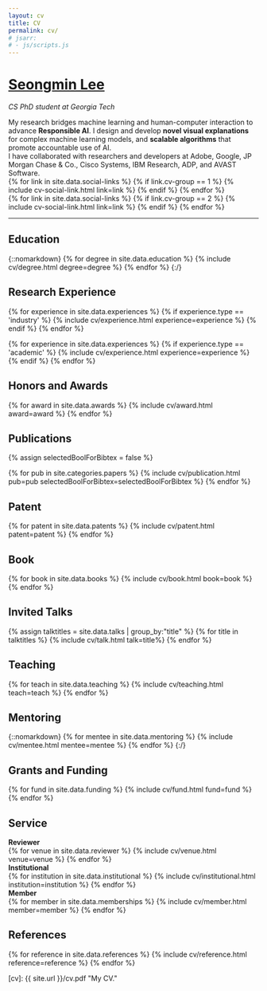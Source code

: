 ```yaml
---
layout: cv
title: CV
permalink: cv/
# jsarr:
# - js/scripts.js
---
```


<h1 id="cv-title"><a href="{{ site.url }}">Seongmin Lee</a></h1>

<p id="cv-subtitle"><i>CS PhD student at <span class="cv-gt">Georgia Tech</span></i></p>



<div>
My research bridges machine learning and human-computer interaction to advance <b>Responsible AI</b>.
I design and develop 
<b>novel visual explanations</b> for complex machine learning models, and
<b>scalable algorithms</b> that promote accountable use of AI.
</div>

<div class="cv-spacer"></div>

<div>
I have collaborated with researchers and developers at Adobe, Google, JP Morgan Chase & Co., Cisco Systems, IBM Research, ADP, and AVAST Software.
</div>

<div class="cv-spacer"></div>

<div class="cv-image-links-wrapper">
	<div class="cv-image-links">
		{% for link in site.data.social-links %}
			{% if link.cv-group == 1 %}
				{% include cv-social-link.html link=link %}
			{% endif %}
		{% endfor %}
	</div>
	<div class="cv-image-links">
		{% for link in site.data.social-links %}
			{% if link.cv-group == 2 %}
				{% include cv-social-link.html link=link %}
			{% endif %}
		{% endfor %}
	</div>
</div>

***

## Education

{::nomarkdown}
{% for degree in site.data.education %}
{% include cv/degree.html degree=degree %}
{% endfor %}
{:/}

## Research Experience

{% for experience in site.data.experiences %}
{% if experience.type == 'industry' %}
{% include cv/experience.html experience=experience %}
{% endif %}
{% endfor %}

<!-- ## Academic Research Experience -->

{% for experience in site.data.experiences %}
{% if experience.type == 'academic' %}
{% include cv/experience.html experience=experience %}
{% endif %}
{% endfor %}

## Honors and Awards

{% for award in site.data.awards %}
{% include cv/award.html award=award %}
{% endfor %}

## Publications

{% assign selectedBoolForBibtex = false %}

{% for pub in site.categories.papers %}
{% include cv/publication.html pub=pub selectedBoolForBibtex=selectedBoolForBibtex %}
{% endfor %}

## Patent

{% for patent in site.data.patents %}
{% include cv/patent.html patent=patent %}
{% endfor %}

## Book

{% for book in site.data.books %}
{% include cv/book.html book=book %}
{% endfor %}

## Invited Talks

{% assign talktitles = site.data.talks | group_by:"title" %}
{% for title in talktitles %}
{% include cv/talk.html talk=title%}
{% endfor %}

## Teaching

{% for teach in site.data.teaching %}
{% include cv/teaching.html teach=teach %}
{% endfor %}

## Mentoring

{::nomarkdown}
{% for mentee in site.data.mentoring %}
{% include cv/mentee.html mentee=mentee %}
{% endfor %}
{:/}

## Grants and Funding

{% for fund in site.data.funding %}
{% include cv/fund.html fund=fund %}
{% endfor %}

<!-- ## Technology Skills

{% for skill in site.data.skills %}
{% include cv/skill.html skill=skill %}
{% endfor %} -->

## Service

<div class="cv-service-title"><b>Reviewer</b></div>
{% for venue in site.data.reviewer %}
{% include cv/venue.html venue=venue %}
{% endfor %}

<div class="cv-service-title"><b>Institutional</b></div>
{% for institution in site.data.institutional %}
{% include cv/institutional.html institution=institution %}
{% endfor %}

<div class="cv-service-title"><b>Member</b></div>
{% for member in site.data.memberships %}
{% include cv/member.html member=member %}
{% endfor %}

## References

{% for reference in site.data.references %}
{% include cv/reference.html reference=reference %}
{% endfor %}



[cv]: {{ site.url }}/cv.pdf "My CV."
